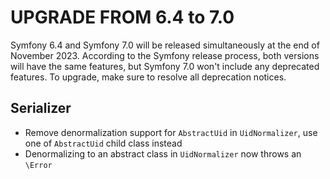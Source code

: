 UPGRADE FROM 6.4 to 7.0
=======================

Symfony 6.4 and Symfony 7.0 will be released simultaneously at the end of November 2023. According to the Symfony
release process, both versions will have the same features, but Symfony 7.0 won't include any deprecated features.
To upgrade, make sure to resolve all deprecation notices.

Serializer
----------

* Remove denormalization support for `AbstractUid` in `UidNormalizer`, use one of `AbstractUid` child class instead
* Denormalizing to an abstract class in `UidNormalizer` now throws an `\Error`
